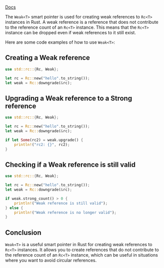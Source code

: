[Docs](https://doc.rust-lang.org/book/ch15-06-reference-cycles.html)

The `Weak<T>` smart pointer is used for creating weak references to `Rc<T>` instances in Rust. A weak reference is a reference that does not contribute to the reference count of an `Rc<T>` instance. This means that the `Rc<T>` instance can be dropped even if weak references to it still exist.

Here are some code examples of how to use `Weak<T>`:

## Creating a Weak reference
```rust
use std::rc::{Rc, Weak};

let rc = Rc::new("hello".to_string());
let weak = Rc::downgrade(&rc);
```

## Upgrading a Weak reference to a Strong reference
```rust
use std::rc::{Rc, Weak};

let rc = Rc::new("hello".to_string());
let weak = Rc::downgrade(&rc);

if let Some(rc2) = weak.upgrade() {
    println!("rc2: {}", rc2);
}
```

## Checking if a Weak reference is still valid
```rust
use std::rc::{Rc, Weak};

let rc = Rc::new("hello".to_string());
let weak = Rc::downgrade(&rc);

if weak.strong_count() > 0 {
    println!("Weak reference is still valid");
} else {
    println!("Weak reference is no longer valid");
}
```

## Conclusion
`Weak<T>` is a useful smart pointer in Rust for creating weak references to `Rc<T>` instances. It allows you to create references that do not contribute to the reference count of an `Rc<T>` instance, which can be useful in situations where you want to avoid circular references.